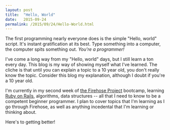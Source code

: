 ```yaml
---
layout: post
title:  "Hello, World"
date:   2015-09-24
permalink: /2015/09/24/Hello-World.html
---
```


The first programming nearly everyone does is the simple "Hello, world" script. It's instant gratification at its best. Type something into a computer, the computer spits something out. _You're a programmer!_ 

I've come a long way from my "Hello, world" days, but I still learn a ton every day. This blog is my way of showing myself what I've learned. The cliche is that until you can explain a topic to a 10 year old, you don't really know the topic. Consider this blog my explanation, although I doubt if you're a 10 year old. 

I'm currently in my second week of [the Firehose Project](http://www.thefirehoseproject.com) bootcamp, learning [Ruby on Rails](http://rubyonrails.org/), algorithms, data structures -- all that I need to know to be a competent beginner programmer. I plan to cover topics that I'm learning as I go through Firehose, as well as anything incedental that I'm learning or thinking about. 

Here's to getting better!